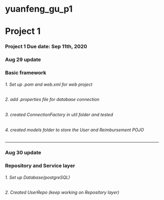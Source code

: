 # yuanfeng_gu_p1
# Project 1
### Project 1 Due date: Sep 11th, 2020

### Aug 29 update
### Basic framework

###### 1.  Set up .pom and web.xml for web project  
###### 2.  add .properties file for database connection
###### 3.  created ConnectionFactory in util folder and tested 
###### 4.  created models folder to store the User and Reimbursement POJO 

------------------------------------------------------------------------------

### Aug 30 update
### Repository and Service layer 

###### 1.  Set up Database(postgreSQL) 
###### 2.  Created UserRepo (keep working on Repository layer)
